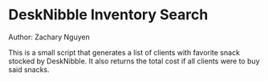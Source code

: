 # DeskNibble Inventory Search
Author: Zachary Nguyen

This is a small script that generates a list of clients with favorite snack stocked by DeskNibble.
It also returns the total cost if all clients were to buy said snacks.
